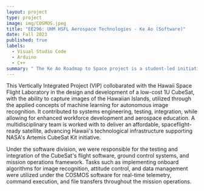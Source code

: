 ```yaml
---
layout: project
type: project
image: img/COSMOS.jpeg
title: "EE296: UHM HSFL Aerospace Technologies - Ke Ao (Software)"
date: Fall 2023
published: true
labels:
  - Visual Studio Code
  - Arduino
  - C++
summary: " The Ke Ao Roadmap to Space project is a student-led initiative to design, build, and launch a cost-effective 1U CubeSat that caputures and analyzes images of the Hawaiian Islands, providing hands-on experience in satellite design and the advancement of Hawaii's aerospace potential."
---
```

This Vertically Integrated Project (VIP) collobarated with the Hawaii Space Flight Laboratory in the design and development of a low-cost 1U CubeSat, with the ability to capture images of the Hawaiian Islands, utilized through the applied concepts of machine learning for autonomous image recognition. It contributed to systems engineering, testing, integration, while allowing for enhanced workforce development and aerospace education. A multidisciplinary team is worked with to deliver an affordable, spaceflight-ready satellite, advancing Hawaii's technological infrastructure supporting NASA's Artemis CubeSat Kit initiative. 

Under the software division, we were responsible for the testing and integration of the CubeSat's flight software, ground control systems, and mission operations framework. Tasks such as implementing onboard algorithms for image recognition, attitude control, and data management were utilized under the COSMOS software for real-time telemetry, command execution, and file transfers throughout the mission operations.
